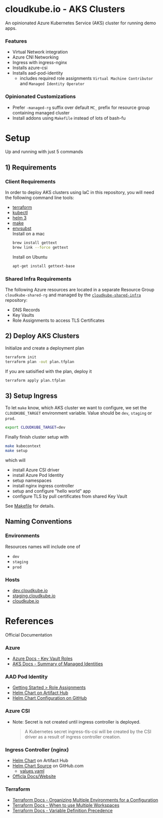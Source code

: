 # cloudkube.io - AKS Clusters

An opinionated Azure Kubernetes Service (AKS) cluster for running demo apps.

### Features

- Virtual Network integration
- Azure CNI Networking
- Ingress with ingress-nginx
- Installs azure-csi
- Installs aad-pod-identity
  - includes required role assignments `Virtual Machine Contributor` and `Managed Identity Operator`

### Opinionated Customizations

- Prefer `-managed-rg` suffix over default `MC_` prefix for resource group containing managed cluster
- Install addons using `Makefile` instead of lots of bash-fu

# Setup 

Up and running with just 5 commands

## 1) Requirements

### Client Requirements

In order to deploy AKS clusters using IaC in this repository, you will need the following command line tools:

- [terraform](https://www.terraform.io/docs/cli/index.html)
- [kubectl](https://kubernetes.io/docs/tasks/tools/)
- [helm 3](https://helm.sh/)
- [make](https://www.gnu.org/software/make/)
- [envsubst](https://www.gnu.org/software/gettext/manual/html_node/envsubst-Invocation.html)  
  Install on a mac
	```bash
	brew install gettext
	brew link --force gettext
	```
  Install on Ubuntu
	```bash
	apt-get install gettext-base
	```

### Shared Infra Requirements

The following Azure resources are located in a separate Resource Group `cloudkube-shared-rg` and managed by the [`cloudkube-shared-infra`](https://github.com/julie-ng/cloudkube-shared-infra) repository:

- DNS Records
- Key Vaults
- Role Assignments to access TLS Certificates

## 2) Deploy AKS Clusters

Initialize and create a deployment plan

```bash
terraform init
terraform plan -out plan.tfplan
```

If you are satisified with the plan, deploy it

```bash
terraform apply plan.tfplan
```

## 3) Setup Ingress

To let `make` know, which AKS cluster we want to configure, we set the `CLOUDKUBE_TARGET` environment variable. Value should be `dev`, `staging` or `prod`.

```bash
export CLOUDKUBE_TARGET=dev
```

Finally finish cluster setup with

```bash
make kubecontext
make setup
```

which will
- install Azure CSI driver
- install Azure Pod Identity 
- setup namespaces
- install nginx ingress controller
- setup and configure "hello world" app
- configure TLS by pull certificates from shared Key Vault

See [Makefile](./Makefile) for details.

## Naming Conventions

### Environments 

Resources names will include one of

- `dev`
- `staging`
- `prod`

### Hosts

- [dev.cloudkube.io](https://dev.cloudkube.io)
- [staging.cloudkube.io](https://staging.cloudkube.io)
- [cloudkube.io](https://cloudkube.io)

# References

Official Documentation

### Azure

- [Azure Docs - Key Vault Roles](https://docs.microsoft.com/en-us/azure/key-vault/general/rbac-guide?tabs=azure-cli)
- [AKS Docs - Summary of Managed Identities](https://docs.microsoft.com/en-us/azure/aks/use-managed-identity#summary-of-managed-identities)

### AAD Pod Identity

- [Getting Started > Role Assignments](https://azure.github.io/aad-pod-identity/docs/getting-started/role-assignment/)
- [Helm Chart on Artifact Hub](https://artifacthub.io/packages/helm/ingress-nginx/ingress-nginx)
- [Helm Chart Configuration on GitHub](https://github.com/Azure/aad-pod-identity/tree/master/charts/aad-pod-identity#configuration)


### Azure CSI

- Note: Secret is not created until ingress controller is deployed.
	>  A Kubernetes secret ingress-tls-csi will be created by the CSI driver as a result of ingress controller creation.

### Ingress Controller (nginx)

- [Helm Chart](https://artifacthub.io/packages/helm/ingress-nginx/ingress-nginx) on Artifact Hub
- [Helm Chart Source](https://github.com/kubernetes/ingress-nginx) on GitHub.com
  - [values.yaml](https://github.com/kubernetes/ingress-nginx/blob/master/charts/ingress-nginx/values.yaml)
- [Officla Docs/Website](https://kubernetes.github.io/ingress-nginx)

### Terraform

- [Terraform Docs - Organizing Multiple Environments for a Configuration](https://www.terraform.io/docs/cloud/workspaces/configurations.html#organizing-multiple-environments-for-a-configuration)
- [Terraform Docs - When to use Multiple Workspaces](https://www.terraform.io/docs/language/state/workspaces.html#when-to-use-multiple-workspaces)
- [Terraform Docs - Variable Definition Precedence](https://www.terraform.io/docs/language/values/variables.html#variable-definition-precedence)
  